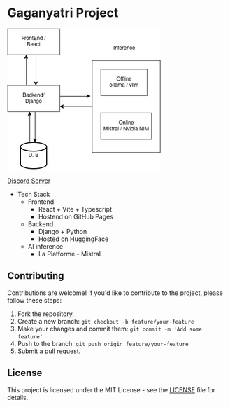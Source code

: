 # Gaganyatri Project


![Tech Stack](docs/architecture.jpg)


[Discord Server](https://discord.gg/HAXjG7sC)

- Tech Stack
  - Frontend
    - React + Vite + Typescript
    - Hostend on GitHub Pages
  - Backend
    - Django + Python
    - Hosted on HuggingFace
  - AI inference
    - La Platforme - Mistral


## Contributing

Contributions are welcome! If you'd like to contribute to the project, please follow these steps:

1. Fork the repository.
2. Create a new branch: `git checkout -b feature/your-feature`
3. Make your changes and commit them: `git commit -m 'Add some feature'`
4. Push to the branch: `git push origin feature/your-feature`
5. Submit a pull request.

## License

This project is licensed under the MIT License - see the [LICENSE](LICENSE) file for details.

